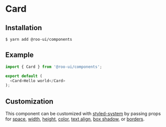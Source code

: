 # Card

<!-- STORY -->

## Installation

```shell
$ yarn add @roo-ui/components
```

## Example

```js
import { Card } from '@roo-ui/components';

export default (
  <Card>Hello world</Card>
);
```

## Customization

This component can be customized with [styled-system](https://jxnblk.com/styled-system/) by passing props for [space](https://github.com/jxnblk/styled-system/blob/v2.2.5/README.md#space-responsive), [width](https://github.com/jxnblk/styled-system/blob/v2.2.5/README.md#width-responsive), [height](https://github.com/jxnblk/styled-system/blob/v2.2.5/README.md#layout), [color](https://github.com/jxnblk/styled-system/blob/v2.2.5/README.md#color-responsive), [text align](https://github.com/jxnblk/styled-system/blob/v2.2.5/README.md#typography), [box shadow](https://github.com/jxnblk/styled-system/blob/v2.2.5/README.md#misc), or [borders](https://github.com/jxnblk/styled-system/blob/v2.2.5/README.md#borders).
